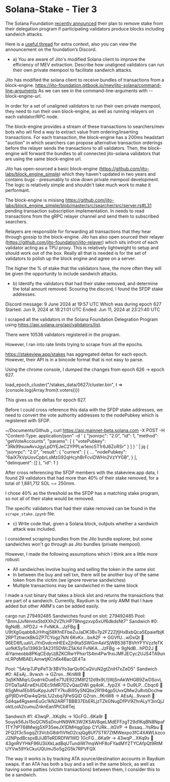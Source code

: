 # Solana-Stake - Tier 3
The Solana Foundation [recently announced](https://www.theblock.co/post/299244/solana-foundation-removes-certain-operators-from-delegation-program-over-malicious-sandwich-attacks) their plan to remove stake from their delegation program if participating validators produce blocks including sandwich attacks.

Here is a [useful thread](https://x.com/0xMert_/status/1799955514786234751) for extra context, also you can view the announcement on the foundation’s Discord.

- a) You are aware of Jito's modified Solana client to improve the efficiency of MEV extraction. Describe how unaligned validators can run their own private mempool to facilitate sandwich attacks.

Jito has modified the solana client to receive bundles of transactions from a block-engine.
https://jito-foundation.gitbook.io/mev/jito-solana/command-line-arguments
As we can see in the command-line-arguments with --block-engine-url. 

In order for a set of unaligned validators to run their own private mempool, they need to run their own block-engine, 
as well as running relayers on each validator/RPC node.

The block-engine provides a stream of these transactions to searchers/mev bots who wil find a way to extract value from 
ordering/inserting transactions. For each transaction, the block-engine has a 200ms headstart "auction" in which searchers can propose alternative transaction orderings before the relayer sends the transactions to all validators. Then, the block-engine will forward the bundles to all connected jito-solana validators
that are using the same block-engine url. 

Jito has open-sourced a basic block-engine (https://github.com/jito-labs/block_engine_simple) which they haven't updated
in two years and contains bugs - presumably to slow down private mempool development. The logic is relatively simple and shouldn't take much work to make it performant.

The block-engine is misisng https://github.com/jito-labs/block_engine_simple/blob/master/src/searcher/src/server.rs#L31 pending transaction subscription implementation. In needs to read transactions from the gRPC relayer channel and send them to subscribed searchers.

Relayers are responsible for forwarding all transactions that they hear through gossip to the block-engine. 
Jito has also open sourced their relayer (https://github.com/jito-foundation/jito-relayer) which sits infront of each validator acting as a TPU proxy. This is relatively lightweight to setup and should work out of the box.
Really all that is needed is for the set of validators to polish up the block engine and agree on a server.

The higher the % of stake that the validators have, the more often they will be given the opportunity to include sandwich attacks. 

- b) Identify the validators that had their stake removed, and determine the total amount removed.
Scouring the discord, I found the SFDP stake addresses. 

Discord message: 9 June 2024 at 19:57 UTC
Which was during epoch 627
Started: Jun 9, 2024 at 18:21:01 UTC
Ended: Jun 11, 2024 at 23:21:40 UTC

I scraped all the validators in the Solana Foundation Delegration Program using https://api.solana.org/api/validators/list. 

There were 10538 validators registered in the program.

However, I ran into rate limits trying to scrape from all the epochs.

https://stakeview.app/stakes has aggregated deltas for each epoch. However, their API 
is in a bincode format that is not easy to parse. 

Using the chrome console, I dumped the changes from epoch 626 -> epoch 627.

load_epoch_cluster("/stakes_data/0627/cluster.bin", t => {console.log(Array.from(t.voters))})

This gives us the deltas for epoch 627.

Before I could cross reference this data with the SFDP stake addresses, we need to convert the vote authority addresses to the nodePubkey which is registered with SFDP.

 ~/Documents/Github  curl https://api.mainnet-beta.solana.com -X POST -H "Content-Type: application/json" -d '
  {
    "jsonrpc": "2.0",
    "id": 1,
    "method": "getVoteAccounts",
    "params": [ { "votePubkey": "3Rk99suwAvvJgyLpDYEJeC2YPPLw1enc5T1r6J8ZoRSr" } ]
  }
' | jq
{
  "jsonrpc": "2.0",
  "result": {
    "current": [ { ...  "nodePubkey": "6aiX7kVpUovCpbrLsMzG92qHcyhBrFcviDWHn2VzYYGB", } ],
    "delinquent": []
  },
  "id": 1
}

After cross referencing the SFDP members with the stakeview.app data, I found 29 validators that had more than 40% of their stake removed, for a total of 1,881,712 SOL ~= 250mm.

I chose 40% as the threshold as the SFDP has a matching stake program, so not all of their stake would be removed.

The specific validators that had their stake removed can be found in the `scrape_stake.ipynb` file.


- c) Write code that, given a Solana block, outputs whether a sandwich attack was included.

I considered scraping bundles from the Jito bundle explorer, but some sandwiches won't go through as Jito bundles (private mempool).

However, I made the following assumptions which I think are a little more robust:
- All sandwiches involve buying and selling the token in the same slot
- In between the buy and sell txn, there will be another buy of the same token from the victim (we ignore reverse sandwiches)
- Multiple transactions may be sandwiched in the same block

I made a rust binary that takes a block slot and returns the transactions that are part of a sandwich. 
Currently, Raydium is the only AMM that I have added but other AMM's can be added easily. 

cargo run 279492485
Sandwiches found on slot: 279492485
Pool: "BmnJJvNmmxStdXXh2VZfcHP79hngzxvp5xUf6dkdsNt7"
Sandwich #0:
9gNdB...hPD2J -> FvNKA...JzFBg 🤖       U9tXgGqabb8JrHhqj58KfnEFbeZuJaDK3Bv7p2FZ2ZjfjHxBxbQca5EpaiefbjK2RPTztiwckBkGZP7CYogz7kN
6KvKx...bxA2F -> GGVfU...wDxQt 🥩       96ED8fLuaVLJYnDvdcmHEExZjh9ta5SWGm4aVSjWB538TBVhYFYVzzfeTKuofkKSy5s13963r3A231SDWcZSkXd
FvNKA...JzFBg -> 9gNdB...hPD2J 🤖       4iYameobb8PKqCEdyUj8ZKCRwYPhxr1S4m4Pw1hxiJMFJECyc2UJS4TA9unnLRPdMBAELAmwtjKCn6k4BacQE4Ta

Pool: "5Arip7JPpPeT3r3BVYo3arQo9CsQVuN2gtZniH7xZeD5"
Sandwich #0:
AEsAj...9vwxh -> GZrsn...fKnW8 🤖       3q5KNMqrLGodrrkDueEe71UE922M8f212d9x9LfjWjSnAkWHGB9ZwDSovLDYDaTaAErwEHJDEc5tMR7DZvQazDWi
gq4oK...fyp2X -> Du9LP...Cbqc6 🥩       6SgMna1Eb9SuKpyJuNTY7kuBi95ySNQbx2R194gp5UvxQMw2u8vbDcchwgiPjRDvHDw4qQrbL1J2xbq7jPeSQiD
GZrsn...fKnW8 -> AEsAj...9vwxh 🤖       5d4qa4RgsemEuGc1kN2ARFTBBB37EbERLjzTZkGNugDfPV9ZhrALyY3inQjJoktLoiA2cumuZnknEan1PtCb8Tej

Sandwich #1:
43wqP...XKq9s -> 1GcFG...6Ka9r 🤖       5ouyk56Js15oQCN5sDnuHN9WK3W2K5AV8qeLMdEFFzgT29d1KqBN8Npaf1TY7tPT68Mwjg5XP35eeJX1DMHqgGpp
CYURk...itGVP -> Bxsaq...YsRbu 🥩       2FQ2f3c5ogqZt3VcbG8drfiVfeD2csjQg8Uf7STR7ZtMWexpo3fC4XAWLkzcoJ2NPpdBcspxBJiJBTeRDRDfW1WD
1GcFG...6Ka9r -> 43wqP...XKq9s 🤖       43gnRVYHkF96U3iiXkLadBqUTundiW7mqWHF8oFYadMY2TYCAfpQt9RtMUYVw59YkCkuUQUmJ5o5g2G5k7RPVFQX

The way it works is by tracking ATA source/destination accounts in Raydium swaps. If an ATA has both a buy and a sell in the same block, as well as having some patties (victim transactions) between them, I consider this to be a sandwich.